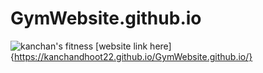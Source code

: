 # GymWebsite.github.io
![kanchan's fitness](https://user-images.githubusercontent.com/88830850/147853950-c592d9b8-fa2a-4088-92e9-1b6e8303b7b3.PNG)
[website link here]{https://kanchandhoot22.github.io/GymWebsite.github.io/}
